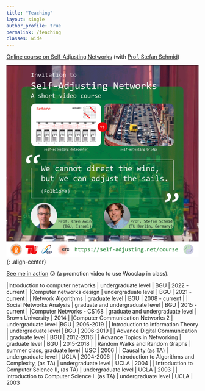 ```yaml
---
title: "Teaching"
layout: single 
author_profile: true
permalink: /teaching
classes: wide
---
```


[Online course on Self-Adjusting Networks](https://www.youtube.com/channel/UCh-22PYNnPmI91HsnFR9Eaw) (with [Prof. Stefan Schmid](https://schmiste.github.io/))

![animation](/assets/images/flyer-erc.gif){: .align-center}

[See me in action](https://www.youtube.com/watch?v=t-cl6f9TOas) 😜 (a promotion video to use Wooclap in class).

|Introduction to computer networks | undergraduate level | BGU | 2022 - current |
|Computer networks design  | undergraduate level | BGU | 2021 - current |
| Network Algorithms | graduate level | BGU | 2008 - current |
| Social Networks Analysis | graduate and undergraduate level | BGU | 2015 - current |
|Computer Networks - CS168 | graduate and undergraduate level | Brown University | 2014 |
|Computer Communication Networks 2 | undergraduate level |BGU | 2006-2019 |
| Introduction to information Theory | undergraduate level  | BGU | 2006-2019 |
| Advance Digital Communication | graduate level | BGU | 2012-2016 |
| Advance Topics in Networking | graduate level | BGU | 2015-2018 |
| Random Walks and Random Graphs | summer class, graduate level | USC | 2006 |
| Causality (as TA) | undergraduate level | UCLA | 2004-2006 |
| Introduction to Algorithms and Complexity, (as TA) | undergraduate level | UCLA | 2004 |
| Introduction to Computer Science II, (as TA) | undergraduate level | UCLA | 2003 |
| introduction to Computer Science I. (as TA) | undergraduate level | UCLA | 2003
